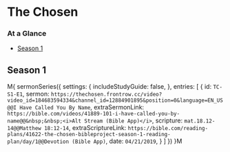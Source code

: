 # The Chosen

### At a Glance

- [Season 1](#season-1)

## Season 1 

M{ sermonSeries({
  settings: {
    includeStudyGuide: false,
  },
  entries: [
    {
      id:                 `TC-S1-E1`, 
      sermon:             `https://thechosen.frontrow.cc/video?video_id=184683594334&channel_id=12884901895&position=0&language=EN_US@@I Have Called You By Name`,
      extraSermonLink:    `https://bible.com/videos/41889-101-i-have-called-you-by-name@@&nbsp;&nbsp;<i>Alt Stream (Bible App)</i>`,
      scripture:          `mat.18.12-14@@Matthew 18:12-14`,
      extraScriptureLink: `https://bible.com/reading-plans/41622-the-chosen-bibleproject-season-1-reading-plan/day/1@@Devotion (Bible App)`,
      date:               `04/21/2019`,
    }
  ]
}) }M
